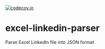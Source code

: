 [![codecov.io](https://codecov.io/github/akitten/excel-linkedin-parser/coverage.svg?branch=master)](https://codecov.io/github/akitten/excel-linkedin-parser?branch=master)

# excel-linkedin-parser
  Parse Excel LinkedIn file into JSON format 
